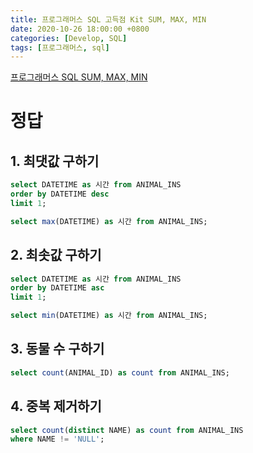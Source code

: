 ```yaml
---
title: 프로그래머스 SQL 고득점 Kit SUM, MAX, MIN
date: 2020-10-26 18:00:00 +0800
categories: [Develop, SQL]
tags: [프로그래머스, sql]
---
```


[프로그래머스 SQL SUM, MAX, MIN](https://programmers.co.kr/learn/courses/30/parts/17043)  

# 정답

## 1. 최댓값 구하기  
```sql
select DATETIME as 시간 from ANIMAL_INS 
order by DATETIME desc
limit 1;
```
```sql
select max(DATETIME) as 시간 from ANIMAL_INS;
```

## 2. 최솟값 구하기  
```sql
select DATETIME as 시간 from ANIMAL_INS 
order by DATETIME asc
limit 1;
```
```sql
select min(DATETIME) as 시간 from ANIMAL_INS;
```

## 3. 동물 수 구하기  
```sql
select count(ANIMAL_ID) as count from ANIMAL_INS;
```

## 4. 중복 제거하기  
```sql
select count(distinct NAME) as count from ANIMAL_INS
where NAME != 'NULL';
```
